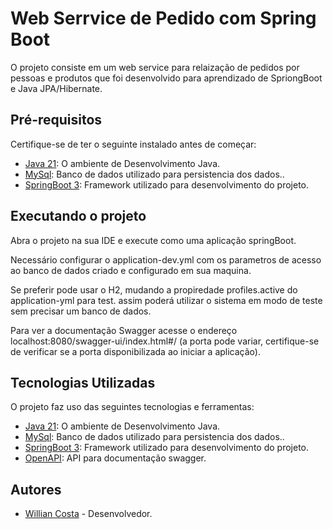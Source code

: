 # Web Serrvice de Pedido com Spring Boot

O projeto consiste em um web service para relaização de pedidos por pessoas e produtos que foi desenvolvido para aprendizado de SpriongBoot e Java JPA/Hibernate.

## Pré-requisitos

Certifique-se de ter o seguinte instalado antes de começar:

- [Java 21](https://www.oracle.com/br/java/technologies/downloads/): O ambiente de Desenvolvimento Java.
- [MySql](https://www.mysql.com/): Banco de dados utilizado para persistencia dos dados..
- [SpringBoot 3](https://spring.io/projects/spring-boot): Framework utilizado para desenvolvimento do projeto.

## Executando o projeto

Abra o projeto na sua IDE e execute como uma aplicação springBoot.

Necessário configurar o application-dev.yml com os parametros de acesso ao banco de dados criado e configurado em sua maquina.

Se preferir pode usar o H2, mudando a propiredade profiles.active do application-yml para test. assim poderá utilizar o sistema em modo de teste sem precisar um banco de dados.

Para ver a documentação Swagger acesse o endereço localhost:8080/swagger-ui/index.html#/ (a porta pode variar, certifique-se de verificar se a porta disponibilizada ao iniciar a aplicação).

## Tecnologias Utilizadas

O projeto faz uso das seguintes tecnologias e ferramentas:

- [Java 21](https://www.oracle.com/br/java/technologies/downloads/): O ambiente de Desenvolvimento Java.
- [MySql](https://www.mysql.com/): Banco de dados utilizado para persistencia dos dados..
- [SpringBoot 3](https://spring.io/projects/spring-boot): Framework utilizado para desenvolvimento do projeto.
- [OpenAPI](https://www.openapis.org/): API para documentação swagger.

## Autores

- [Willian Costa](https://github.com/costaowillian) - Desenvolvedor.

